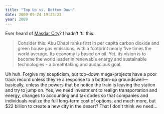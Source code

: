 ```yaml
---
title: "Top Up vs. Bottom Down"
date: 2009-09-24 19:33:23
year: 2009
---
```

Ever heard of <a href="http://blog.marsdd.com/2009/09/22/masdar-city-at-mars-the-business-of-zero-carbon/">Masdar City</a>?  I hadn't 'til this:
<blockquote>Consider this: Abu Dhabi ranks first in per capita carbon dioxide and green house gas emissions, with a footprint nearly five times the world average. Its economy is based on oil. Yet, its vision is to become the world leader in renewable energy and sustainable technologies - a breathtaking and audacious goal.</blockquote>
Uh huh. Forgive my scepticism, but top-down mega-projects have a poor track record unless they're a response to a bottom-up groundswell—basically, unless the powers that be notice the train is leaving the station and try to jump on. Yes, we need investment to realign transportation and energy, changes to accounting and tax codes so that companies and individuals realize the full long-term cost of options, and much more, but $22 billion to create a new city in the desert? That I don't think we need…
